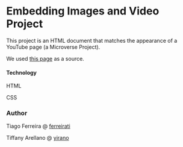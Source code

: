 # Embedding Images and Video Project

This project is an HTML document that matches the appearance of a YouTube page (a Microverse Project).

We used [this page](http://archive.fo/Bss88) as a source.

#### Technology

HTML

CSS

### Author

Tiago Ferreira @ [ferreirati](https://github.com/ferreirati)

Tiffany Arellano @ [yirano](https://github.com/yirano)
